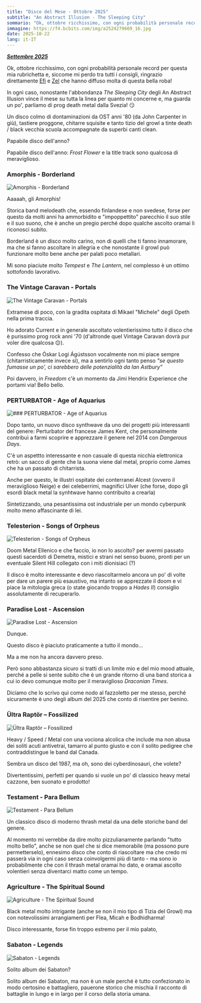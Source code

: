 ```yaml
---
title: "Disco del Mese - Ottobre 2025"
subtitle: "An Abstract Illusion - The Sleeping City"
sommario: "Ok, ottobre ricchissimo, con ogni probabilità personale record per questa mia rubrichetta e, siccome mi perdo tra tutti i consigli, ringrazio direttamente Efi e Zel che hanno diffuso molta di questa bella roba!"
immagine: https://f4.bcbits.com/img/a2524279669_16.jpg
date: 2025-10-22
lang: it-IT
---
```


[_**Settembre 2025**_](/posts/ita/disco-del-mese-09-2025)

Ok, ottobre ricchissimo, con ogni probabilità personale record per questa mia rubrichetta e, siccome mi perdo tra tutti i consigli, ringrazio direttamente [Efi](https://electricrequiem.com/@effimera) e [Zel](https://livellosegreto.it/@Zel/) che hanno diffuso molta di questa bella roba!

In ogni caso, nonostante l'abbondanza _The Sleeping City_ degli An Abstract Illusion vince il mese su tutta la linea per quanto mi concerne e, ma guarda un po', parliamo di prog death metal dalla Svezia! 😏

Un disco colmo di dontaminazioni da OST anni '80 (da John Carpenter in giù), tastiere proggone, chitarre squisite e tanto tizio del growl a tinte death / black vecchia scuola accompagnate da superbi canti clean.

Papabile disco dell'anno?

Papabile disco dell'anno: _Frost Flower_ e la title track sono qualcosa di meraviglioso.

### Amorphis - Borderland 

![Amorphis - Borderland](https://www.angrymetalguy.com/wp-content/uploads/2025/09/Amorphis_Borderlands-01-768x768.jpg.webp)

Aaaaah, gli Amorphis!

Storica band melodeath che, essendo finlandese e non svedese, forse per questo da molti anni ha ammorbidito e "impoppettito" parecchio il suo stile e il suo suono, che è anche un pregio perché dopo qualche ascolto oramai li riconosci subito.

Borderland è un disco molto carino, non di quelli che ti fanno innamorare, ma che si fanno ascoltare in allegria e che nonostante il growl può funzionare molto bene anche per palati poco metallari.

Mi sono piaciute molto _Tempest_ e _The Lantern_, nel complesso è un ottimo sottofondo lavorativo.

### The Vintage Caravan - Portals

![The Vintage Caravan - Portals](https://f4.bcbits.com/img/a3196112575_16.jpg)

Extramese di poco, con la gradita ospitata di Mikael "Michele" degli Opeth nella prima traccia.

Ho adorato Current e in generale ascoltato volentierissimo tutto il disco che è purissimo prog rock anni '70 (d'altronde quel Vintage Caravan dovrà pur voler dire qualcosa 😌).

Confesso che Óskar Logi Ágústsson vocalmente non mi piace sempre (chitarristicamente invece sì), ma a sentirlo ogni tanto penso _"se questo fumasse un po', ci sarebbero delle potenzialità da Ian Astbury"_

Poi davvero, in _Freedom_ c'è un momento da Jimi Hendrix Experience che portami via! Bello bello.

### PERTURBATOR - Age of Aquarius

![### PERTURBATOR - Age of Aquarius](https://f4.bcbits.com/img/a0715522955_16.jpg)

Dopo tanto, un nuovo disco synthwave da uno dei progetti più interessanti del genere: Perturbator del francese James Kent, che personalmente contribuì a farmi scoprire e apprezzare il genere nel 2014 con _Dangerous Days_.

C'è un aspettto interessante e non casuale di questa nicchia elettronica retrò: un sacco di gente che la suona viene dal metal, proprio come James che ha un passato di chitarrista.

Anche per questo, le illustri ospitate dei conterranei Alcest (ovvero il meraviglioso Neige) e dei celeberrimi, magnifici Ulver (che forse, dopo gli esordi black metal la synhtwave hanno contribuito a crearla)

Sintetizzando, una pesantissima ost industriale per un mondo cyberpunk molto meno affascinante di lei.

### Telesterion -  Songs of Orpheus

![Telesterion -  Songs of Orpheus](https://f4.bcbits.com/img/a2938950043_16.jpg)

Doom Metal Ellenico e che faccio, io non lo ascolto? per avermi passato questi sacerdoti di Demetra, mistici e strani nel senso buono, pronti per un eventuale Silent Hill collegato con i miti dionisiaci (?)

Il disco è molto interessante e devo riascoltarmelo ancora un po' di volte per dare un parere più esaustivo, ma intanto se apprezzate il doom e vi piace la mitologia greca (o state giocando troppo a _Hades II_) consiglio assolutamente di recuperarlo.

### Paradise Lost - Ascension 

![Paradise Lost - Ascension](https://lastfm.freetls.fastly.net/i/u/770x0/7bd076ed80a84801fa1ff3a84b14bca5.jpg#7bd076ed80a84801fa1ff3a84b14bca5)

Dunque.

Questo disco è piaciuto praticamente a tutto il mondo...

Ma a me non ha ancora davvero preso. 

Però sono abbastanza sicuro si tratti di un limite mio e del mio mood attuale, perché a pelle si sente subito che è un grande ritorno di una band storica a cui io devo comunque molto per il meraviglioso _Draconian Times_.

Diciamo che lo scrivo qui come nodo al fazzoletto per me stesso, perché sicuramente è uno degli album del 2025 che conto di risentire per benino.

### Ültra Raptör – Fossilized

![Ültra Raptör – Fossilized](https://f4.bcbits.com/img/a3481565723_16.jpg)

Heavy / Speed / Metal con una vociona alcolica che include ma non abusa dei soliti acuti antivetrai, tamarro al punto giusto e con il solito pedigree che contraddistingue le band dal Canada. 

Sembra un disco del 1987, ma oh, sono dei cyberdinosauri, che volete?

Divertentissimi, perfetti per quando si vuole un po' di classico heavy metal cazzone, ben suonato e prodotto!

### Testament - Para Bellum 

![Testament - Para Bellum](https://www.angrymetalguy.com/wp-content/uploads/2025/10/Testament_Para-Bellum-01-768x768.jpg.webp)

Un classico disco di moderno thrash metal da una delle storiche band del genere. 

Al momento mi verrebbe da dire molto pizzulianamente parlando "tutto molto bello", anche se non quel che si dice memorabile (ma possono pure permetterselo), ennesimo disco che conto di riascoltare ma che credo mi passerà via in ogni caso senza coinvolgermi più di tanto - ma sono io probabilmente che con il thrash metal oramai ho dato, e oramai ascolto volentieri senza diventarci matto come un tempo.

### Agriculture - The Spiritual Sound

![Agriculture - The Spiritual Sound](https://f4.bcbits.com/img/a0401935823_16.jpg)

Black metal molto intrigante (anche se non il mio tipo di Tizia del Growl) ma con notevolissimi arrangiamenti per Flea, Micah e Bodhidharma!

Disco interessante, forse fin troppo estremo per il mio palato, 

### Sabaton - Legends

![Sabaton - Legends](https://f4.bcbits.com/img/a2864925869_16.jpg)

Solito album dei Sabaton?

Solito album dei Sabaton, ma non è un male perché è tutto confezionato in modo certosino e battagliero, pauerone storico che mischia il racconto di battaglie in lungo e in largo per il corso della storia umana.